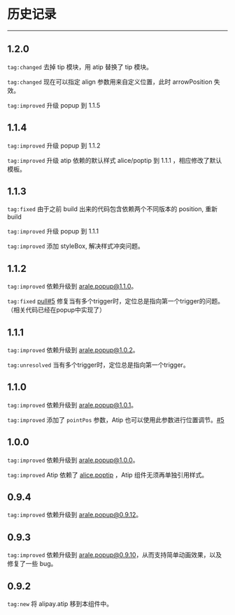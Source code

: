 # 历史记录

---

## 1.2.0

`tag:changed` 去掉 tip 模块，用 atip 替换了 tip 模块。

`tag:changed` 现在可以指定 align 参数用来自定义位置，此时 arrowPosition 失效。

`tag:improved` 升级 popup 到 1.1.5


## 1.1.4

`tag:improved` 升级 popup 到 1.1.2

`tag:improved` 升级 atip 依赖的默认样式 alice/poptip 到 1.1.1 ，相应修改了默认模板。


## 1.1.3

`tag:fixed` 由于之前 build 出来的代码包含依赖两个不同版本的 position, 重新 build

`tag:improved` 升级 popup 到 1.1.1

`tag:improved` 添加 styleBox, 解决样式冲突问题。


## 1.1.2

`tag:improved` 依赖升级到 [arale.popup@1.1.0](http://aralejs.org/popup/history.html)。

`tag:fixed` [pull#5](https://github.com/aralejs/tip/pull/6) 修复当有多个trigger时，定位总是指向第一个trigger的问题。（相关代码已经在popup中实现了）


## 1.1.1

`tag:improved` 依赖升级到 [arale.popup@1.0.2](http://aralejs.org/popup/history.html)。

`tag:unresolved` 当有多个trigger时，定位总是指向第一个trigger。


## 1.1.0

`tag:improved` 依赖升级到 [arale.popup@1.0.1](http://aralejs.org/popup/history.html)。

`tag:improved` 添加了 `pointPos` 参数，Atip 也可以使用此参数进行位置调节。[#5](https://github.com/aralejs/tip/issues/5)

## 1.0.0

`tag:improved` 依赖升级到 [arale.popup@1.0.0](http://aralejs.org/popup/history.html)。

`tag:improved` Atip 依赖了 [alice.poptip](http://aliceui.org/poptip) ，Atip 组件无须再单独引用样式。


## 0.9.4

`tag:improved` 依赖升级到 [arale.popup@0.9.12](http://aralejs.org/popup/history.html)。


## 0.9.3

`tag:improved` 依赖升级到 [arale.popup@0.9.10](http://aralejs.org/popup/history.html)，从而支持简单动画效果，以及修复了一些 bug。


## 0.9.2

`tag:new` 将 alipay.atip 移到本组件中。
